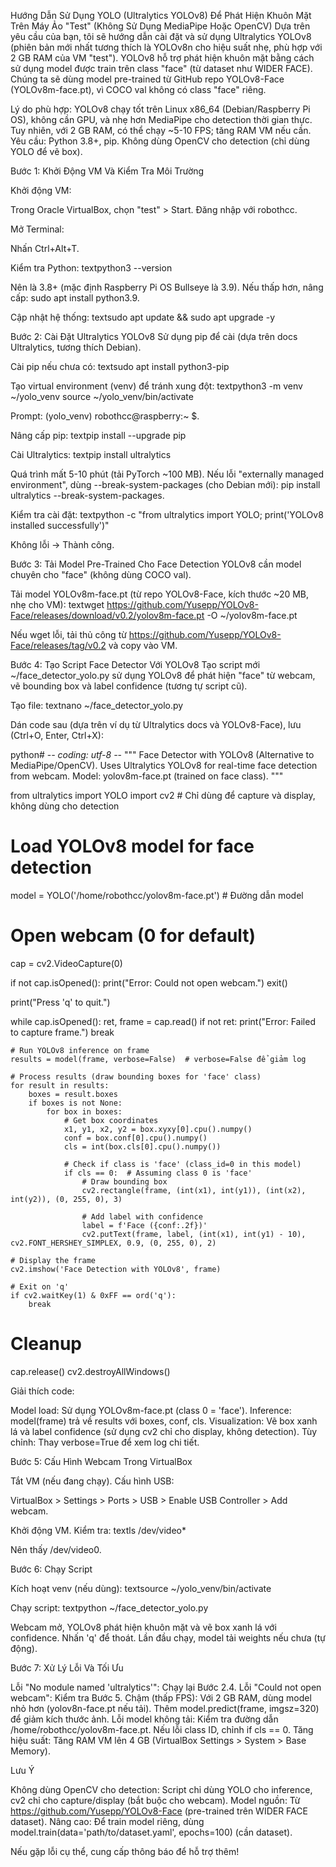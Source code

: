 Hướng Dẫn Sử Dụng YOLO (Ultralytics YOLOv8) Để Phát Hiện Khuôn Mặt Trên Máy Ảo "Test" (Không Sử Dụng MediaPipe Hoặc OpenCV)
Dựa trên yêu cầu của bạn, tôi sẽ hướng dẫn cài đặt và sử dụng Ultralytics YOLOv8 (phiên bản mới nhất tương thích là YOLOv8n cho hiệu suất nhẹ, phù hợp với 2 GB RAM của VM "test"). YOLOv8 hỗ trợ phát hiện khuôn mặt bằng cách sử dụng model được train trên class "face" (từ dataset như WIDER FACE). Chúng ta sẽ dùng model pre-trained từ GitHub repo YOLOv8-Face (YOLOv8m-face.pt), vì COCO val không có class "face" riêng.

Lý do phù hợp: YOLOv8 chạy tốt trên Linux x86_64 (Debian/Raspberry Pi OS), không cần GPU, và nhẹ hơn MediaPipe cho detection thời gian thực. Tuy nhiên, với 2 GB RAM, có thể chạy ~5-10 FPS; tăng RAM VM nếu cần.
Yêu cầu: Python 3.8+, pip. Không dùng OpenCV cho detection (chỉ dùng YOLO để vẽ box).

Bước 1: Khởi Động VM Và Kiểm Tra Môi Trường

Khởi động VM:

Trong Oracle VirtualBox, chọn "test" > Start.
Đăng nhập với robothcc.


Mở Terminal:

Nhấn Ctrl+Alt+T.


Kiểm tra Python:
textpython3 --version

Nên là 3.8+ (mặc định Raspberry Pi OS Bullseye là 3.9). Nếu thấp hơn, nâng cấp: sudo apt install python3.9.


Cập nhật hệ thống:
textsudo apt update && sudo apt upgrade -y


Bước 2: Cài Đặt Ultralytics YOLOv8
Sử dụng pip để cài (dựa trên docs Ultralytics, tương thích Debian).

Cài pip nếu chưa có:
textsudo apt install python3-pip

Tạo virtual environment (venv) để tránh xung đột:
textpython3 -m venv ~/yolo_venv
source ~/yolo_venv/bin/activate

Prompt: (yolo_venv) robothcc@raspberry:~ $.


Nâng cấp pip:
textpip install --upgrade pip

Cài Ultralytics:
textpip install ultralytics

Quá trình mất 5-10 phút (tải PyTorch ~100 MB). Nếu lỗi "externally managed environment", dùng --break-system-packages (cho Debian mới): pip install ultralytics --break-system-packages.


Kiểm tra cài đặt:
textpython -c "from ultralytics import YOLO; print('YOLOv8 installed successfully')"

Không lỗi → Thành công.



Bước 3: Tải Model Pre-Trained Cho Face Detection
YOLOv8 cần model chuyên cho "face" (không dùng COCO val).

Tải model YOLOv8m-face.pt (từ repo YOLOv8-Face, kích thước ~20 MB, nhẹ cho VM):
textwget https://github.com/Yusepp/YOLOv8-Face/releases/download/v0.2/yolov8m-face.pt -O ~/yolov8m-face.pt

Nếu wget lỗi, tải thủ công từ https://github.com/Yusepp/YOLOv8-Face/releases/tag/v0.2 và copy vào VM.



Bước 4: Tạo Script Face Detector Với YOLOv8
Tạo script mới ~/face_detector_yolo.py sử dụng YOLOv8 để phát hiện "face" từ webcam, vẽ bounding box và label confidence (tương tự script cũ).

Tạo file:
textnano ~/face_detector_yolo.py

Dán code sau (dựa trên ví dụ từ Ultralytics docs và YOLOv8-Face), lưu (Ctrl+O, Enter, Ctrl+X):



python# -*- coding: utf-8 -*-
"""
Face Detector with YOLOv8 (Alternative to MediaPipe/OpenCV).
Uses Ultralytics YOLOv8 for real-time face detection from webcam.
Model: yolov8m-face.pt (trained on face class).
"""

from ultralytics import YOLO
import cv2  # Chỉ dùng để capture và display, không dùng cho detection

# Load YOLOv8 model for face detection
model = YOLO('/home/robothcc/yolov8m-face.pt')  # Đường dẫn model

# Open webcam (0 for default)
cap = cv2.VideoCapture(0)

if not cap.isOpened():
    print("Error: Could not open webcam.")
    exit()

print("Press 'q' to quit.")

while cap.isOpened():
    ret, frame = cap.read()
    if not ret:
        print("Error: Failed to capture frame.")
        break

    # Run YOLOv8 inference on frame
    results = model(frame, verbose=False)  # verbose=False để giảm log

    # Process results (draw bounding boxes for 'face' class)
    for result in results:
        boxes = result.boxes
        if boxes is not None:
            for box in boxes:
                # Get box coordinates
                x1, y1, x2, y2 = box.xyxy[0].cpu().numpy()
                conf = box.conf[0].cpu().numpy()
                cls = int(box.cls[0].cpu().numpy())

                # Check if class is 'face' (class_id=0 in this model)
                if cls == 0:  # Assuming class 0 is 'face'
                    # Draw bounding box
                    cv2.rectangle(frame, (int(x1), int(y1)), (int(x2), int(y2)), (0, 255, 0), 3)
                    
                    # Add label with confidence
                    label = f'Face ({conf:.2f})'
                    cv2.putText(frame, label, (int(x1), int(y1) - 10), cv2.FONT_HERSHEY_SIMPLEX, 0.9, (0, 255, 0), 2)

    # Display the frame
    cv2.imshow('Face Detection with YOLOv8', frame)

    # Exit on 'q'
    if cv2.waitKey(1) & 0xFF == ord('q'):
        break

# Cleanup
cap.release()
cv2.destroyAllWindows()

Giải thích code:

Model load: Sử dụng YOLOv8m-face.pt (class 0 = 'face').
Inference: model(frame) trả về results với boxes, conf, cls.
Visualization: Vẽ box xanh lá và label confidence (sử dụng cv2 chỉ cho display, không detection).
Tùy chỉnh: Thay verbose=True để xem log chi tiết.



Bước 5: Cấu Hình Webcam Trong VirtualBox

Tắt VM (nếu đang chạy).
Cấu hình USB:

VirtualBox > Settings > Ports > USB > Enable USB Controller > Add webcam.


Khởi động VM.
Kiểm tra:
textls /dev/video*

Nên thấy /dev/video0.



Bước 6: Chạy Script

Kích hoạt venv (nếu dùng):
textsource ~/yolo_venv/bin/activate

Chạy script:
textpython ~/face_detector_yolo.py

Webcam mở, YOLOv8 phát hiện khuôn mặt và vẽ box xanh lá với confidence. Nhấn 'q' để thoát.
Lần đầu chạy, model tải weights nếu chưa (tự động).



Bước 7: Xử Lý Lỗi Và Tối Ưu

Lỗi "No module named 'ultralytics'": Chạy lại Bước 2.4.
Lỗi "Could not open webcam": Kiểm tra Bước 5.
Chậm (thấp FPS): Với 2 GB RAM, dùng model nhỏ hơn (yolov8n-face.pt nếu tải). Thêm model.predict(frame, imgsz=320) để giảm kích thước ảnh.
Lỗi model không tải: Kiểm tra đường dẫn /home/robothcc/yolov8m-face.pt. Nếu lỗi class ID, chỉnh if cls == 0.
Tăng hiệu suất: Tăng RAM VM lên 4 GB (VirtualBox Settings > System > Base Memory).

Lưu Ý

Không dùng OpenCV cho detection: Script chỉ dùng YOLO cho inference, cv2 chỉ cho capture/display (bắt buộc cho webcam).
Model nguồn: Từ https://github.com/Yusepp/YOLOv8-Face (pre-trained trên WIDER FACE dataset).
Nâng cao: Để train model riêng, dùng model.train(data='path/to/dataset.yaml', epochs=100) (cần dataset).

Nếu gặp lỗi cụ thể, cung cấp thông báo để hỗ trợ thêm!
